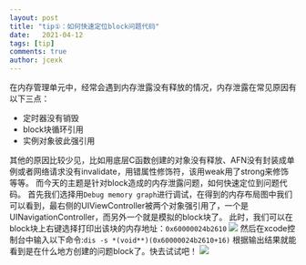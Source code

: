 ```yaml
---
layout: post
title: "tip①：如何快速定位block问题代码"
date:   2021-04-12
tags: [tip]
comments: true
author: jcexk
---
```


在内存管理单元中，经常会遇到内存泄露没有释放的情况，内存泄露在常见原因有以下三点：
- 定时器没有销毁
- block块循环引用
- 实例对象彼此强引用

其他的原因比较少见，比如用底层C函数创建的对象没有释放、AFN没有封装成单例或者网络请求没有invalidate，用错属性修饰符，该用weak用了strong来修饰等等。
而今天的主题是针对block造成的内存泄露问题，如何快速定位到问题代码。
首先我们选择用`Debug memory graph`进行调试，在得到的内存布局图中我们可以看到，最右侧的UIViewController被两个对象强引用了，一个是UINavigationController，而另外一个就是模拟的block块了。
此时，我们可以在block块上右键选择打印出该块的内存地址：`0x60000024b2610`
![](https://jcexk-1259114619.cos.ap-shanghai.myqcloud.com/tip1/111930937-09be0200-8af5-11eb-9d1c-c30bd2f2559b.png)
然后在xcode控制台中输入以下命令:`dis -s *(void**)(0x60000024b2610+16)`
根据输出结果就能看到是在什么地方创建的问题block了。快去试试吧！
![](https://jcexk-1259114619.cos.ap-shanghai.myqcloud.com/tip1/111819633-8a290b00-891b-11eb-86fb-9f343acfb938.png)

